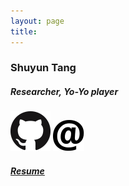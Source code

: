 ```yaml
---
layout: page
title: 
---
```

   <div class="centeredMain margin">
<!--       <img class="main" src="shuyuntang.jpg" alt="2019 Santa Catalina" height="120" width="95"> -->
      <h3 class="center-text">Shuyun Tang</h3>
      <h5 class="center-text">Researcher, Yo-Yo player </h5>
        <div class="center-text">
          <a href="https://www.github.com/44shu"><img class="icon" src="public/github.png"/></a>
          <a href="mailto:shuyuntang@Berkeley.edu"><img class="icon" src="public/email.png"/></a>
        </div>
        <div class ="res center-text" title="Resume">
          <a href="https://github.com/44Shu/shuyun/blob/gh-pages/Shuyun_s_CV.pdf"><h5>Resume</h5></a>
        </div>
    </div>
